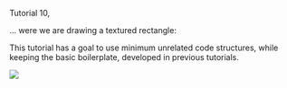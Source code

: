 Tutorial 10,

... were we are drawing a textured rectangle:

This tutorial has a goal to use minimum unrelated code structures,
while keeping the basic boilerplate, developed in previous tutorials.

![](https://raw.github.com/madjestic/Haskell-OpenGL-Tutorial/master/tutorial10/opengl.png)